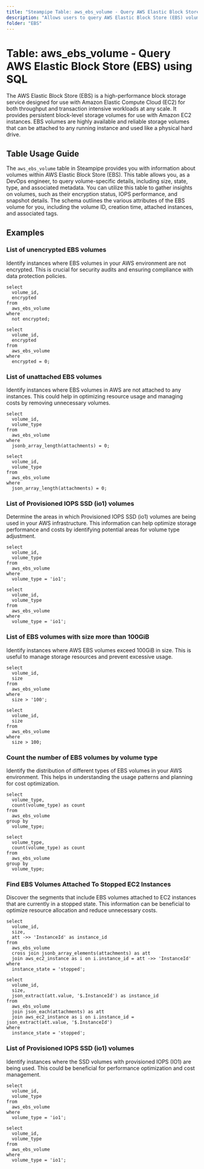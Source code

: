 ```yaml
---
title: "Steampipe Table: aws_ebs_volume - Query AWS Elastic Block Store (EBS) using SQL"
description: "Allows users to query AWS Elastic Block Store (EBS) volumes for detailed information about their configuration, status, and associated tags."
folder: "EBS"
---
```


# Table: aws_ebs_volume - Query AWS Elastic Block Store (EBS) using SQL

The AWS Elastic Block Store (EBS) is a high-performance block storage service designed for use with Amazon Elastic Compute Cloud (EC2) for both throughput and transaction intensive workloads at any scale. It provides persistent block-level storage volumes for use with Amazon EC2 instances. EBS volumes are highly available and reliable storage volumes that can be attached to any running instance and used like a physical hard drive.

## Table Usage Guide

The `aws_ebs_volume` table in Steampipe provides you with information about volumes within AWS Elastic Block Store (EBS). This table allows you, as a DevOps engineer, to query volume-specific details, including size, state, type, and associated metadata. You can utilize this table to gather insights on volumes, such as their encryption status, IOPS performance, and snapshot details. The schema outlines the various attributes of the EBS volume for you, including the volume ID, creation time, attached instances, and associated tags.

## Examples

### List of unencrypted EBS volumes
Identify instances where EBS volumes in your AWS environment are not encrypted. This is crucial for security audits and ensuring compliance with data protection policies.

```sql+postgres
select
  volume_id,
  encrypted
from
  aws_ebs_volume
where
  not encrypted;
```

```sql+sqlite
select
  volume_id,
  encrypted
from
  aws_ebs_volume
where
  encrypted = 0;
```

### List of unattached EBS volumes
Identify instances where EBS volumes in AWS are not attached to any instances. This could help in optimizing resource usage and managing costs by removing unnecessary volumes.

```sql+postgres
select
  volume_id,
  volume_type
from
  aws_ebs_volume
where
  jsonb_array_length(attachments) = 0;
```

```sql+sqlite
select
  volume_id,
  volume_type
from
  aws_ebs_volume
where
  json_array_length(attachments) = 0;
```

### List of Provisioned IOPS SSD (io1) volumes
Determine the areas in which Provisioned IOPS SSD (io1) volumes are being used in your AWS infrastructure. This information can help optimize storage performance and costs by identifying potential areas for volume type adjustment.

```sql+postgres
select
  volume_id,
  volume_type
from
  aws_ebs_volume
where
  volume_type = 'io1';
```

```sql+sqlite
select
  volume_id,
  volume_type
from
  aws_ebs_volume
where
  volume_type = 'io1';
```

### List of EBS volumes with size more than 100GiB
Identify instances where AWS EBS volumes exceed 100GiB in size. This is useful to manage storage resources and prevent excessive usage.

```sql+postgres
select
  volume_id,
  size
from
  aws_ebs_volume
where
  size > '100';
```

```sql+sqlite
select
  volume_id,
  size
from
  aws_ebs_volume
where
  size > 100;
```

### Count the number of EBS volumes by volume type
Identify the distribution of different types of EBS volumes in your AWS environment. This helps in understanding the usage patterns and planning for cost optimization.

```sql+postgres
select
  volume_type,
  count(volume_type) as count
from
  aws_ebs_volume
group by
  volume_type;
```

```sql+sqlite
select
  volume_type,
  count(volume_type) as count
from
  aws_ebs_volume
group by
  volume_type;
```

### Find EBS Volumes Attached To Stopped EC2 Instances
Discover the segments that include EBS volumes attached to EC2 instances that are currently in a stopped state. This information can be beneficial to optimize resource allocation and reduce unnecessary costs.

```sql+postgres
select
  volume_id,
  size,
  att ->> 'InstanceId' as instance_id
from
  aws_ebs_volume
  cross join jsonb_array_elements(attachments) as att
  join aws_ec2_instance as i on i.instance_id = att ->> 'InstanceId'
where
  instance_state = 'stopped';
```

```sql+sqlite
select
  volume_id,
  size,
  json_extract(att.value, '$.InstanceId') as instance_id
from
  aws_ebs_volume
  join json_each(attachments) as att
  join aws_ec2_instance as i on i.instance_id = json_extract(att.value, '$.InstanceId')
where
  instance_state = 'stopped';
```

### List of Provisioned IOPS SSD (io1) volumes
Identify instances where the SSD volumes with provisioned IOPS (IO1) are being used. This could be beneficial for performance optimization and cost management.

```sql+postgres
select
  volume_id,
  volume_type
from
  aws_ebs_volume
where
  volume_type = 'io1';
```

```sql+sqlite
select
  volume_id,
  volume_type
from
  aws_ebs_volume
where
  volume_type = 'io1';
```